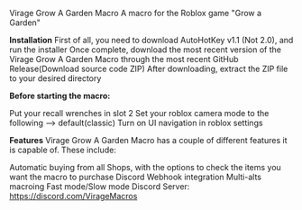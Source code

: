 Virage Grow A Garden Macro
A macro for the Roblox game "Grow a Garden"

**Installation**
First of all, you need to download AutoHotKey v1.1 (Not 2.0), and run the installer
Once complete, download the most recent version of the Virage Grow A Garden Macro through the most recent GitHub Release(Download source code ZIP)
After downloading, extract the ZIP file to your desired directory

**Before starting the macro:**

Put your recall wrenches in slot 2
Set your roblox camera mode to the following --> default(classic)
Turn on UI navigation in roblox settings

**Features**
Virage Grow A Garden Macro has a couple of different features it is capable of. These include:

Automatic buying from all Shops, with the options to check the items you want the macro to purchase
Discord Webhook integration
Multi-alts macroing
Fast mode/Slow mode
Discord Server: https://discord.com/VirageMacros
